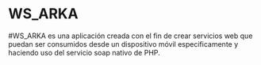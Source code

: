 # WS_ARKA
#WS_ARKA es una aplicación creada con el fin de crear servicios web que puedan ser consumidos desde un dispositivo móvil especificamente y haciendo uso del servicio soap nativo de PHP.